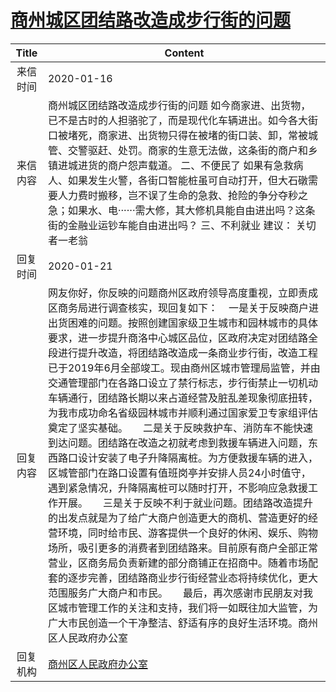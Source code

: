 # <a href="http://www.shangluo.gov.cn/zmhd/ldxxxx.jsp?urltype=leadermail.LeaderMailContentUrl&wbtreeid=1112&leadermailid=5658">商州城区团结路改造成步行街的问题</a>
|Title|Content|
|:---:|---|
|来信时间|2020-01-16|
|来信内容|商州城区团结路改造成步行街的问题 如今商家进、出货物，已不是古时的人担骆驼了，而是现代化车辆进出。如今各大街口被堵死，商家进、出货物只得在被堵的街口装、卸，常被城管、交警驱赶、处罚。商家的生意无法做，这条街的商户和乡镇进城进货的商户怨声载道。 二、不便民了 如果有急救病人、如果发生火警，各街口智能桩虽可自动打开，但大石礅需要人力费时搬移，岂不误了生命的急救、抢险的争分夺秒之急；如果水、电······需大修，其大修机具能自由进出吗？这条街的金融业运钞车能自由进出吗？ 三、不利就业 建议： 关切者一老翁|
|回复时间|2020-01-21|
|回复内容|网友你好，你反映的问题商州区政府领导高度重视，立即责成区商务局进行调查核实，现回复如下：    一是关于反映商户进出货困难的问题。按照创建国家级卫生城市和园林城市的具体要求，进一步提升商洛中心城区品位，区政府决定对团结路全段进行提升改造，将团结路改造成一条商业步行街，改造工程已于2019年6月全部竣工。现由商州区城市管理局监管，并由交通管理部门在各路口设立了禁行标志，步行街禁止一切机动车辆通行，团结路长期以来占道经营及脏乱差现象彻底扭转，为我市成功命名省级园林城市并顺利通过国家爱卫专家组评估奠定了坚实基础。　　二是关于反映救护车、消防车不能快速到达问题。团结路在改造之初就考虑到救援车辆进入问题，东西路口设计安装了电子升降隔离桩。为方便救援车辆的进入，区城管部门在路口设置有值班岗亭并安排人员24小时值守，遇到紧急情况，升降隔离桩可以随时打开，不影响应急救援工作开展。　　三是关于反映不利于就业问题。团结路改造提升的出发点就是为了给广大商户创造更大的商机、营造更好的经营环境，同时给市民、游客提供一个良好的休闲、娱乐、购物场所，吸引更多的消费者到团结路来。目前原有商户全部正常营业，区商务局负责新建的部分商铺正在招商中。随着市场配套的逐步完善，团结路商业步行街经营业态将持续优化，更大范围服务广大商户和市民。　　最后，再次感谢市民朋友对我区城市管理工作的关注和支持，我们将一如既往加大监管，为广大市民创造一个干净整洁、舒适有序的良好生活环境。商州区人民政府办公室|
|回复机构|<a href="../../categories/agencies/商州区人民政府办公室.md">商州区人民政府办公室</a>|
